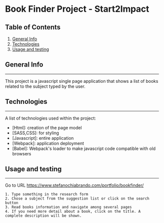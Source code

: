 # Book Finder Project - Start2Impact
## Table of Contents
1. [General Info](#general-info)
2. [Technologies](#technologies)
3. [Usage and testing](#usage-and-testing)
## General Info
***
This project is a javascript single page application that shows a list of books related to the subject typed by the user.
## Technologies
***
A list of technologies used within the project:
* [Html]: creation of the page model
* [SASS,CSS]: for styling
* [Javascript]: entire application
* [Webpack]: application deployment
* [Babel]: Webpack's loader to make javascript code compatible with old browsers

## Usage and testing
***
Go to URL https://www.stefanochiabrando.com/portfolio/bookfinder/
```
1. Type something in the research form
2. Chose a subject from the suggestion list or click on the search button
3. Read books information and navigate among several pages
4. If you need more detail about a book, click on the title. A complete description will be shown.
```